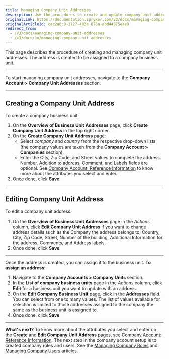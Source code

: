 ```yaml
---
title: Managing Company Unit Addresses
description: Use the procedures to create and update company unit addresses after company units have been created in the Back Office.
originalLink: https://documentation.spryker.com/v3/docs/managing-company-unit-addresses
originalArticleId: cac2a0c9-3727-403e-876a-abd44075eae9
redirect_from:
  - /v3/docs/managing-company-unit-addresses
  - /v3/docs/en/managing-company-unit-addresses
---
```


This page describes the procedure of creating and managing company unit addresses. The address is created to be assigned to a company business unit.
***
To start managing company unit addresses, navigate to the **Company Account > Company Unit Addresses** section.
***
## Creating a Company Unit Address

To create a company business unit:
1. On the **Overview of Business Unit Addresses** page, click **Create Company Unit Address** in the top right corner.
2. On the **Create Company Unit Address** page:
    * Select _company_ and _country_ from the respective drop-down lists (the company values are taken from the **Company Account > Companies** section).
    * Enter the City, Zip Code, and Street values to complete the address. Number, Addition to address, Comment, and Labels fields are optional. See [Company Account: Reference Information](/docs/scos/user/back-office-user-guides/{{page.version}}/customer/company-account/references/company-account-reference-information.html) to know more about the attributes you select and enter.
3. Once done, click **Save**. 
***
## Editing Company Unit Address
To edit a company unit address:
1. On the **Overview of Business Unit Addresses** page in the _Actions_ column, click **Edit Company Unit Address** if you want to change address details such as the Company the address belongs to, Country, City, Zip Code, Street, Number of the building, Additional Information for the address, Comments, and Address labels.
2. Once done, click **Save**.
***
Once the address is created, you can assign it to the business unit.
**To assign an address:**
1. Navigate to the **Company Accounts > Company Units** section.
2. In the **List of company business units** page  in the _Actions_ column, click **Edit** for a business unit you want to update with an address.
3. On the **Edit Company Business Unit** page, click in the **Addresses** field. You can select from one to many values. The list of values available for selection is limited to those addresses assigned to the company the same as the business unit is assigned to.
4. Once done, click **Save**.

***
**What's next?**
To know more about the attributes you select and enter on the **Create** and **Edit Company Unit Address** pages, see [Company Account: Reference Information](/docs/scos/user/back-office-user-guides/{{page.version}}/customer/company-account/references/company-account-reference-information.html).
The next step in the company account setup is to created company roles and users. See the [Managing Company Roles](/docs/scos/user/back-office-user-guides/{{page.version}}/customer/company-account/managing-company-roles.html) and [Managing Company Users](/docs/scos/user/back-office-user-guides/{{page.version}}/customer/company-account/managing-company-users.html) articles.
